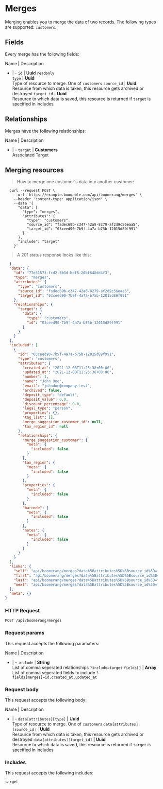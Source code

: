 # Merges

Merging enables you to merge the data of two records. The following types are supported: `customers`.

## Fields
Every merge has the following fields:

Name | Description
- | -
`id` | **Uuid** `readonly`<br>
`type` | **Uuid**<br>Type of resource to merge. One of `customers`
`source_id` | **Uuid**<br>Resource from which data is taken, this resource gets archived or destroyed
`target_id` | **Uuid**<br>Resource to which data is saved, this resource is returned if `target` is specified in includes


## Relationships
Merges have the following relationships:

Name | Description
- | -
`target` | **Customers**<br>Associated Target


## Merging resources



> How to merge one customer's data into another customer:

```shell
  curl --request POST \
    --url 'https://example.booqable.com/api/boomerang/merges' \
    --header 'content-type: application/json' \
    --data '{
      "data": {
        "type": "merges",
        "attributes": {
          "type": "customers",
          "source_id": "fadec69b-c347-42a8-8279-af2d9c56eaa5",
          "target_id": "03ceed90-7b9f-4a7a-b75b-12015d89f991"
        }
      },
      "include": "target"
    }'
```

> A 201 status response looks like this:

```json
  {
  "data": {
    "id": "77e31573-fcd2-5b3d-bdf5-20bf648dd4f3",
    "type": "merges",
    "attributes": {
      "type": "customers",
      "source_id": "fadec69b-c347-42a8-8279-af2d9c56eaa5",
      "target_id": "03ceed90-7b9f-4a7a-b75b-12015d89f991"
    },
    "relationships": {
      "target": {
        "data": {
          "type": "customers",
          "id": "03ceed90-7b9f-4a7a-b75b-12015d89f991"
        }
      }
    }
  },
  "included": [
    {
      "id": "03ceed90-7b9f-4a7a-b75b-12015d89f991",
      "type": "customers",
      "attributes": {
        "created_at": "2021-12-08T11:25:38+00:00",
        "updated_at": "2021-12-08T11:25:38+00:00",
        "number": 1,
        "name": "John Doe",
        "email": "johndoe@company.test",
        "archived": false,
        "deposit_type": "default",
        "deposit_value": 0.0,
        "discount_percentage": 0.0,
        "legal_type": "person",
        "properties": {},
        "tag_list": [],
        "merge_suggestion_customer_id": null,
        "tax_region_id": null
      },
      "relationships": {
        "merge_suggestion_customer": {
          "meta": {
            "included": false
          }
        },
        "tax_region": {
          "meta": {
            "included": false
          }
        },
        "properties": {
          "meta": {
            "included": false
          }
        },
        "barcode": {
          "meta": {
            "included": false
          }
        },
        "notes": {
          "meta": {
            "included": false
          }
        }
      }
    }
  ],
  "links": {
    "self": "api/boomerang/merges?data%5Battributes%5D%5Bsource_id%5D=fadec69b-c347-42a8-8279-af2d9c56eaa5&data%5Battributes%5D%5Btarget_id%5D=03ceed90-7b9f-4a7a-b75b-12015d89f991&data%5Battributes%5D%5Btype%5D=customers&data%5Btype%5D=merges&include=target&merge%5Bdata%5D%5Battributes%5D%5Bsource_id%5D=fadec69b-c347-42a8-8279-af2d9c56eaa5&merge%5Bdata%5D%5Battributes%5D%5Btarget_id%5D=03ceed90-7b9f-4a7a-b75b-12015d89f991&merge%5Bdata%5D%5Battributes%5D%5Btype%5D=customers&merge%5Bdata%5D%5Btype%5D=merges&merge%5Binclude%5D=target&page%5Bnumber%5D=1&page%5Bsize%5D=25",
    "first": "api/boomerang/merges?data%5Battributes%5D%5Bsource_id%5D=fadec69b-c347-42a8-8279-af2d9c56eaa5&data%5Battributes%5D%5Btarget_id%5D=03ceed90-7b9f-4a7a-b75b-12015d89f991&data%5Battributes%5D%5Btype%5D=customers&data%5Btype%5D=merges&include=target&merge%5Bdata%5D%5Battributes%5D%5Bsource_id%5D=fadec69b-c347-42a8-8279-af2d9c56eaa5&merge%5Bdata%5D%5Battributes%5D%5Btarget_id%5D=03ceed90-7b9f-4a7a-b75b-12015d89f991&merge%5Bdata%5D%5Battributes%5D%5Btype%5D=customers&merge%5Bdata%5D%5Btype%5D=merges&merge%5Binclude%5D=target&page%5Bnumber%5D=1&page%5Bsize%5D=25",
    "last": "api/boomerang/merges?data%5Battributes%5D%5Bsource_id%5D=fadec69b-c347-42a8-8279-af2d9c56eaa5&data%5Battributes%5D%5Btarget_id%5D=03ceed90-7b9f-4a7a-b75b-12015d89f991&data%5Battributes%5D%5Btype%5D=customers&data%5Btype%5D=merges&include=target&merge%5Bdata%5D%5Battributes%5D%5Bsource_id%5D=fadec69b-c347-42a8-8279-af2d9c56eaa5&merge%5Bdata%5D%5Battributes%5D%5Btarget_id%5D=03ceed90-7b9f-4a7a-b75b-12015d89f991&merge%5Bdata%5D%5Battributes%5D%5Btype%5D=customers&merge%5Bdata%5D%5Btype%5D=merges&merge%5Binclude%5D=target&page%5Bnumber%5D=&page%5Bsize%5D=25",
    "next": "api/boomerang/merges?data%5Battributes%5D%5Bsource_id%5D=fadec69b-c347-42a8-8279-af2d9c56eaa5&data%5Battributes%5D%5Btarget_id%5D=03ceed90-7b9f-4a7a-b75b-12015d89f991&data%5Battributes%5D%5Btype%5D=customers&data%5Btype%5D=merges&include=target&merge%5Bdata%5D%5Battributes%5D%5Bsource_id%5D=fadec69b-c347-42a8-8279-af2d9c56eaa5&merge%5Bdata%5D%5Battributes%5D%5Btarget_id%5D=03ceed90-7b9f-4a7a-b75b-12015d89f991&merge%5Bdata%5D%5Battributes%5D%5Btype%5D=customers&merge%5Bdata%5D%5Btype%5D=merges&merge%5Binclude%5D=target&page%5Bnumber%5D=2&page%5Bsize%5D=25"
  },
  "meta": {}
}
```

### HTTP Request

`POST /api/boomerang/merges`

### Request params

This request accepts the following paramaters:

Name | Description
- | -
`include` | **String**<br>List of comma seperated relationships `?include=target`
`fields[]` | **Array**<br>List of comma seperated fields to include `?fields[merges]=id,created_at,updated_at`


### Request body

This request accepts the following body:

Name | Description
- | -
`data[attributes][type]` | **Uuid**<br>Type of resource to merge. One of `customers`
`data[attributes][source_id]` | **Uuid**<br>Resource from which data is taken, this resource gets archived or destroyed
`data[attributes][target_id]` | **Uuid**<br>Resource to which data is saved, this resource is returned if `target` is specified in includes


### Includes

This request accepts the following includes:

`target`





